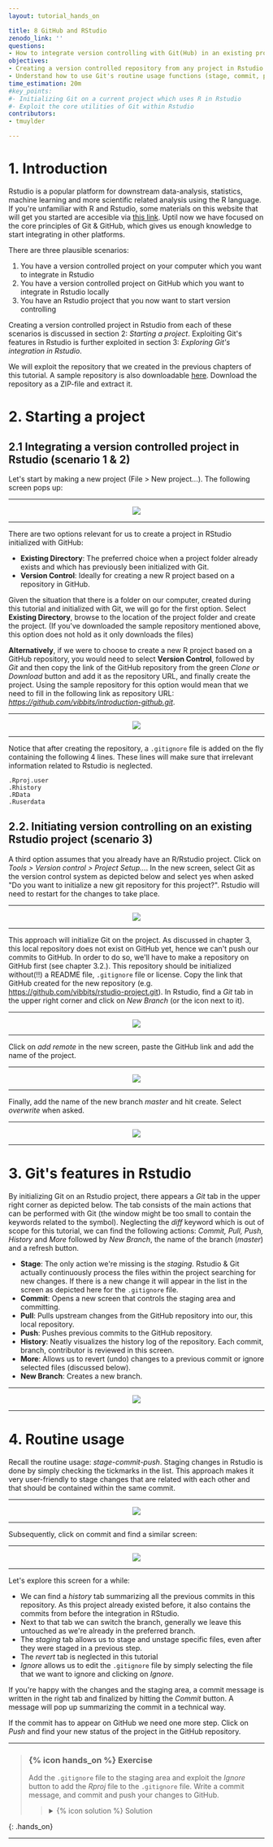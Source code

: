 ```yaml
---
layout: tutorial_hands_on

title: 8 GitHub and RStudio
zenodo_link: ''
questions:
- How to integrate version controlling with Git(Hub) in an existing project? 
objectives:
- Creating a version controlled repository from any project in Rstudio
- Understand how to use Git's routine usage functions (stage, commit, push, pull) in Rstudio
time_estimation: 20m
#key_points:
#- Initializing Git on a current project which uses R in Rstudio
#- Exploit the core utilities of Git within Rstudio
contributors:
- tmuylder

---
```


# 1. Introduction

Rstudio is a popular platform for downstream data-analysis, statistics, machine learning and more scientific related analysis using the R language. If you're unfamiliar with R and Rstudio, some materials on this website that will get you started are accesible via [this link](https://material.bits.vib.be/topics/R/). Uptil now we have focused on the core principles of Git & GitHub, which gives us enough knowledge to start integrating in other platforms. 

There are three plausible scenarios:
1. You have a version controlled project on your computer which you want to integrate in Rstudio
2. You have a version controlled project on GitHub which you want to integrate in Rstudio locally 
3. You have an Rstudio project that you now want to start version controlling

Creating a version controlled project in Rstudio from each of these scenarios is discussed in section 2: *Starting a project*. Exploiting Git's features in Rstudio is further exploited in section 3: *Exploring Git's integration in Rstudio*.

We will exploit the repository that we created in the previous chapters of this tutorial. A sample repository is also downloadable [here](https://github.com/vibbits/introduction-github). Download the repository as a ZIP-file and extract it.  

# 2. Starting a project 

## 2.1 Integrating a version controlled project in Rstudio (scenario 1 & 2)
Let's start by making a new project (File > New project...). The following screen pops up:

---

<center><img src="../../images/rstudio-1.PNG" /></center>

---

There are two options relevant for us to create a project in RStudio initialized with GitHub:
- **Existing Directory**: The preferred choice when a project folder already exists and which has previously been initialized with Git. 
- **Version Control**: Ideally for creating a new R project based on a repository in GitHub. 

Given the situation that there is a folder on our computer, created during this tutorial and initialized with Git, we will go for the first option. Select **Existing Directory**, browse to the location of the project folder and create the project. (If you've downloaded the sample repository mentioned above, this option does not hold as it only downloads the files)

**Alternatively**, if we were to choose to create a new R project based on a GitHub repository, you would need to select **Version Control**, followed by *Git* and then copy the link of the GitHub repository from the green *Clone or Download* button and add it as the repository URL, and finally create the project. Using the sample repository for this option would mean that we need to fill in the following link as repository URL: *https://github.com/vibbits/introduction-github.git*.

---

<center><img src="../../images/rstudio-2.PNG" /></center>

---

Notice that after creating the repository, a `.gitignore` file is added on the fly containing the following 4 lines. These lines will make sure that irrelevant information related to Rstudio is neglected.   
```
.Rproj.user
.Rhistory
.RData
.Ruserdata
``` 

## 2.2. Initiating version controlling on an existing Rstudio project (scenario 3)
A third option assumes that you already have an R/Rstudio project. Click on *Tools > Version control > Project Setup...*. In the new screen, select Git as the version control system as depicted below and select yes when asked "Do you want to initialize a new git repository for this project?". Rstudio will need to restart for the changes to take place.

---

<center><img src="../../images/rstudio-7.PNG" /></center>

---

This approach will initialize Git on the project. As discussed in chapter 3, this local repository does not exist on GitHub yet, hence we can't push our commits to GitHub. In order to do so, we'll have to make a repository on GitHub first (see chapter 3.2.). This repository should be initialized without(!!) a README file, `.gitignore` file or license. Copy the link that GitHub created for the new repository (e.g. https://github.com/vibbits/rstudio-project.git). In Rstudio, find a *Git* tab in the upper right corner and click on *New Branch* (or the icon next to it).  

---

<center><img src="../../images/rstudio-8-1.PNG" /></center>

---

Click on *add remote* in the new screen, paste the GitHub link and add the name of the project. 

---

<center><img src="../../images/rstudio-9.PNG" /></center>

---

Finally, add the name of the new branch *master* and hit create. Select *overwrite* when asked.  

---

<center><img src="../../images/rstudio-8-1.PNG" /></center>

---

# 3. Git's features in Rstudio

By initializing Git on an Rstudio project, there appears a *Git* tab in the upper right corner as depicted below. The tab consists of the main actions that can be performed with Git (the window might be too small to contain the keywords related to the symbol). Neglecting the *diff* keyword which is out of scope for this tutorial, we can find the following actions: *Commit, Pull, Push, History* and *More* followed by *New Branch*, the name of the branch (*master*) and a refresh button.

- **Stage**: The only action we're missing is the *staging*. Rstudio & Git actually continuously process the files within the project searching for new changes. If there is a new change it will appear in the list in the screen as depicted here for the `.gitignore` file. 
- **Commit**: Opens a new screen that controls the staging area and committing. 
- **Pull**: Pulls upstream changes from the GitHub repository into our, this local repository.
- **Push**: Pushes previous commits to the GitHub repository.
- **History**: Neatly visualizes the history log of the repository. Each commit, branch, contributor is reviewed in this screen. 
- **More**: Allows us to revert (undo) changes to a previous commit or ignore selected files (discussed below).
- **New Branch**: Creates a new branch. 

---

<center><img src="../../images/rstudio-3.PNG" /></center>

---


# 4. Routine usage

Recall the routine usage: *stage-commit-push*. Staging changes in Rstudio is done by simply checking the tickmarks in the list. This approach makes it very user-friendly to stage changes that are related with each other and that should be contained within the same commit. 

--- 

<center><img src="../../images/rstudio-4.PNG" /></center>

---

Subsequently, click on commit and find a similar screen:

--- 

<center><img src="../../images/rstudio-5.PNG" /></center>

---

Let's explore this screen for a while: 
- We can find a *history* tab summarizing all the previous commits in this repository. As this project already existed before, it also contains the commits from before the integration in RStudio. 
- Next to that tab we can switch the branch, generally we leave this untouched as we're already in the preferred branch. 
- The *staging* tab allows us to stage and unstage specific files, even after they were staged in a previous step.
- The *revert* tab is neglected in this tutorial
- *Ignore* allows us to edit the `.gitignore` file by simply selecting the file that we want to ignore and clicking on *Ignore*. 

If you're happy with the changes and the staging area, a commit message is written in the right tab and finalized by hitting the *Commit* button. A message will pop up summarizing the commit in a technical way. 

If the commit has to appear on GitHub we need one more step. Click on *Push* and find your new status of the project in the GitHub repository.


---

> ### {% icon hands_on %} Exercise 
>
> Add the `.gitignore` file to the staging area and exploit the *Ignore* button to add the *Rproj* file to the `.gitignore` file. Write a commit message, and commit and push your changes to GitHub. 
>
>
>    > <details markdown="1">
>    > <summary>{% icon solution %} Solution
>    > </summary>
>    > 
>    > 
>    > 
>    > 
>    > 
>    > </details>
> 
{: .hands_on}

---
 

